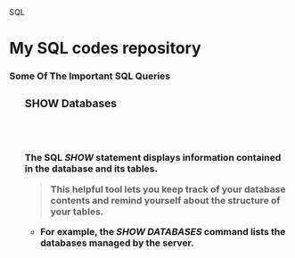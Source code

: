 <!DOCTYPE html> 
<html>
  <head>
    SQL
    <head>
      <body>
        <h1>My SQL codes repository</h1> 
        <div id="introduction">
          <h3>Some Of The Important SQL Queries<h3>  
            <ol>
            <h3>SHOW Databases</h3><br /><br 
  </div>
 </body>      
</html>

The SQL ***SHOW*** statement displays information contained in the database and its tables. 
> This helpful tool lets you keep track of your database contents and remind yourself about the structure of your tables.
- For example, the *SHOW DATABASES* command lists the databases managed by the server.
